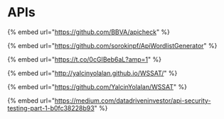 # APIs

{% embed url="https://github.com/BBVA/apicheck" %}



{% embed url="https://github.com/sorokinpf/ApiWordlistGenerator" %}

{% embed url="https://t.co/0cGIBeb6aL?amp=1" %}

{% embed url="http://yalcinyolalan.github.io/WSSAT/" %}

{% embed url="https://github.com/YalcinYolalan/WSSAT" %}

{% embed url="https://medium.com/datadriveninvestor/api-security-testing-part-1-b0fc38228b93" %}



